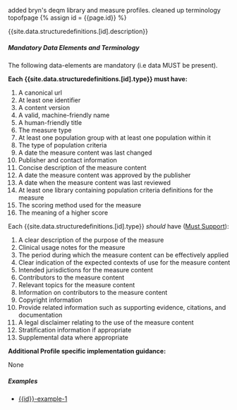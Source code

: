 added bryn's deqm library and measure profiles. cleaned up terminology topofpage
{% assign id = {{page.id}} %}


{{site.data.structuredefinitions.[id].description}}

##### Mandatory Data Elements and Terminology

The following data-elements are mandatory (i.e data MUST be present).

**Each {{site.data.structuredefinitions.[id].type}} must have:**

1. A canonical url
1. At least one identifier
1. A  content version
1. A valid, machine-friendly name
1. A human-friendly title
1. The measure type
1. At least one population group with at least one population within it
1. The type of population criteria
1. A date the measure content was last changed
1. Publisher and contact information
1. Concise description of the measure content
1. A date the measure content was approved by the publisher
1. A date when the measure content was last reviewed
1. At least one library containing population criteria definitions for the measure
1. The scoring method used for the measure
1. The meaning of a higher score

Each {{site.data.structuredefinitions.[id].type}} *should* have ([Must Support]({{site.data.fhir.qicore}}/index.html#must-support)):

1. A clear description of the purpose of the measure
1. Clinical usage notes for the measure
1. The period during which the measure content can be effectively applied
1. Clear indication of the expected contexts of use for the measure content
1. Intended jurisdictions for the measure content
1. Contributors to the measure content
1. Relevant topics for the measure content
1. Information on contributors to the measure content
1. Copyright information
1. Provide related information such as supporting evidence, citations, and documentation
1. A legal disclaimer relating to the use of the measure content
1. Stratification information if appropriate
1. Supplemental data where appropriate


**Additional Profile specific implementation guidance:**

None

##### Examples

- [{{id}}-example-1](todo.html)
